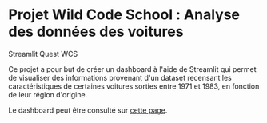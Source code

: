
# Projet Wild Code School : Analyse des données des voitures

Streamlit Quest WCS

Ce projet a pour but de créer un dashboard à l'aide de Streamlit qui permet de visualiser des informations provenant d'un dataset recensant les caractéristiques de certaines voitures sorties entre 1971 et 1983, en fonction de leur région d'origine.

Le dashboard peut être consulté sur [cette page](https://share.streamlit.io/guillaumearp/streamlit_wcs-ga/main/app.py).
